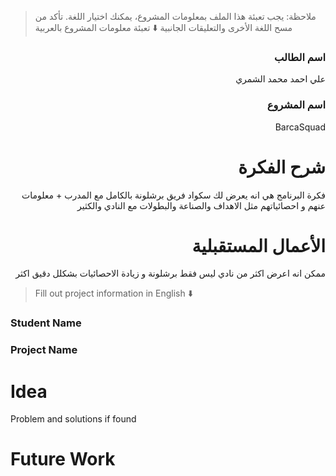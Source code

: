 > ملاحظة: يجب تعبئة هذا الملف بمعلومات المشروع، يمكنك اختيار اللغة. تأكد من مسح اللغة الأخرى والتعليقات الجانبية
> ⬇️ تعبئة معلومات المشروع بالعربية  
<div dir="rtl">

### اسم الطالب
علي احمد محمد الشمري

### اسم المشروع
BarcaSquad

# شرح الفكرة
فكرة البرنامج هي انه يعرض لك سكواد فريق برشلونة بالكامل مع المدرب + معلومات عنهم و احصائياتهم مثل الاهداف والصناعة والبطولات مع النادي والكثير

# الأعمال المستقبلية
ممكن انه اعرض اكثر من نادي ليس فقط برشلونة و زيادة الاحصائيات بشكلل دقيق اكثر

</div>

> Fill out project information in English ⬇️
### Student Name


### Project Name

# Idea
Problem and solutions if found 


# Future Work 



